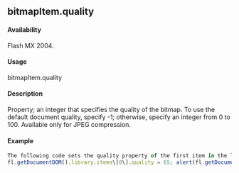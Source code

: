 ## bitmapItem.quality

#### Availability

Flash MX 2004.

#### Usage

bitmapItem.quality

#### Description

Property; an integer that specifies the quality of the bitmap. To use the default document quality, specify -1; otherwise, specify an integer from 0 to 100. Available only for JPEG compression.

#### Example

```javascript
The following code sets the quality property of the first item in the library of the current document to 65:
fl.getDocumentDOM().library.items\[0\].quality = 65; alert(fl.getDocumentDOM().library.items\[0\].quality);

```
